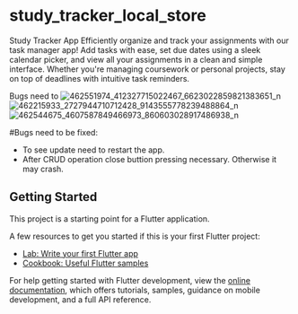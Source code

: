# study_tracker_local_store

Study Tracker App
Efficiently organize and track your assignments with our task manager app! Add tasks with ease, set due dates using a sleek calendar picker, and view all your assignments in a clean and simple interface. Whether you're managing coursework or personal projects, stay on top of deadlines with intuitive task reminders. 

Bugs need to 
![462551974_412327715022467_6623022859821383651_n](https://github.com/user-attachments/assets/fae27c54-dfd1-4b88-a66b-97cff5870501)
![462215933_2727944710712428_9143555778239488864_n](https://github.com/user-attachments/assets/2e5f6252-ae17-4b4f-9003-21509e6d1798)
![462544675_4607587849466973_860603028917486938_n](https://github.com/user-attachments/assets/a38fca8d-4d42-4a69-9012-36f6448d1588)

#Bugs need to be fixed:
* To see update need to restart the app.
* After CRUD operation close buttion pressing necessary. Otherwise it may crash.

## Getting Started

This project is a starting point for a Flutter application.

A few resources to get you started if this is your first Flutter project:

- [Lab: Write your first Flutter app](https://docs.flutter.dev/get-started/codelab)
- [Cookbook: Useful Flutter samples](https://docs.flutter.dev/cookbook)

For help getting started with Flutter development, view the
[online documentation](https://docs.flutter.dev/), which offers tutorials,
samples, guidance on mobile development, and a full API reference.
